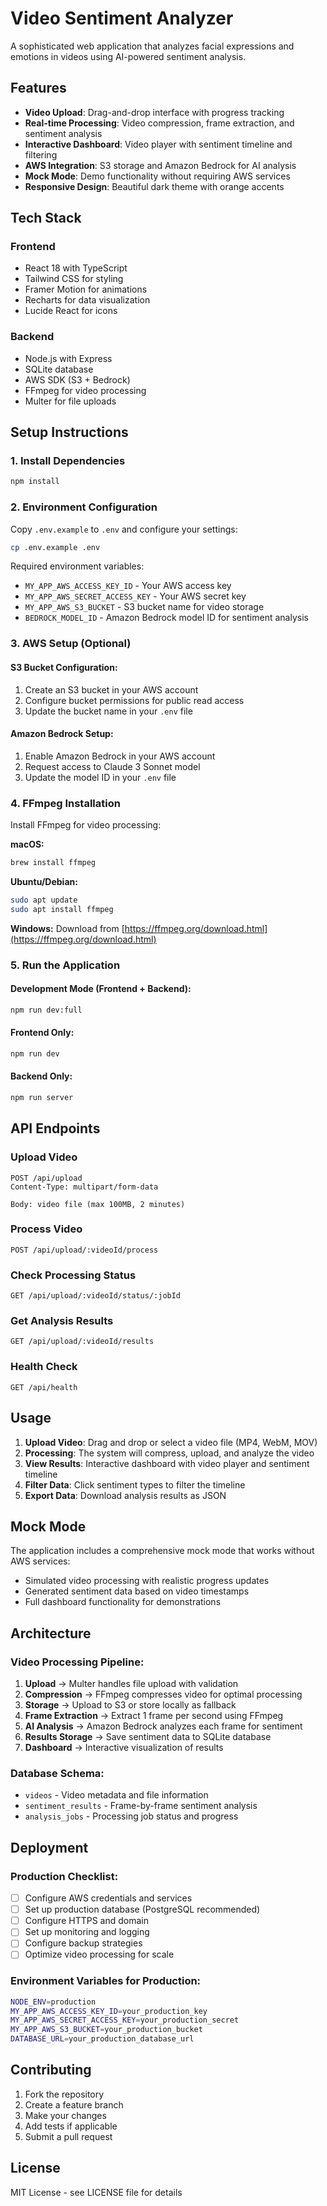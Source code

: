 # Video Sentiment Analyzer

A sophisticated web application that analyzes facial expressions and emotions in videos using AI-powered sentiment analysis.

## Features

- **Video Upload**: Drag-and-drop interface with progress tracking
- **Real-time Processing**: Video compression, frame extraction, and sentiment analysis
- **Interactive Dashboard**: Video player with sentiment timeline and filtering
- **AWS Integration**: S3 storage and Amazon Bedrock for AI analysis
- **Mock Mode**: Demo functionality without requiring AWS services
- **Responsive Design**: Beautiful dark theme with orange accents

## Tech Stack

### Frontend

- React 18 with TypeScript
- Tailwind CSS for styling
- Framer Motion for animations
- Recharts for data visualization
- Lucide React for icons

### Backend

- Node.js with Express
- SQLite database
- AWS SDK (S3 + Bedrock)
- FFmpeg for video processing
- Multer for file uploads

## Setup Instructions

### 1. Install Dependencies

```bash
npm install
```

### 2. Environment Configuration

Copy `.env.example` to `.env` and configure your settings:

```bash
cp .env.example .env
```

Required environment variables:

- `MY_APP_AWS_ACCESS_KEY_ID` - Your AWS access key
- `MY_APP_AWS_SECRET_ACCESS_KEY` - Your AWS secret key
- `MY_APP_AWS_S3_BUCKET` - S3 bucket name for video storage
- `BEDROCK_MODEL_ID` - Amazon Bedrock model ID for sentiment analysis

### 3. AWS Setup (Optional)

#### S3 Bucket Configuration:

1. Create an S3 bucket in your AWS account
2. Configure bucket permissions for public read access
3. Update the bucket name in your `.env` file

#### Amazon Bedrock Setup:

1. Enable Amazon Bedrock in your AWS account
2. Request access to Claude 3 Sonnet model
3. Update the model ID in your `.env` file

### 4. FFmpeg Installation

Install FFmpeg for video processing:

**macOS:**

```bash
brew install ffmpeg
```

**Ubuntu/Debian:**

```bash
sudo apt update
sudo apt install ffmpeg
```

**Windows:**
Download from [https://ffmpeg.org/download.html](https://ffmpeg.org/download.html)

### 5. Run the Application

#### Development Mode (Frontend + Backend):

```bash
npm run dev:full
```

#### Frontend Only:

```bash
npm run dev
```

#### Backend Only:

```bash
npm run server
```

## API Endpoints

### Upload Video

```
POST /api/upload
Content-Type: multipart/form-data

Body: video file (max 100MB, 2 minutes)
```

### Process Video

```
POST /api/upload/:videoId/process
```

### Check Processing Status

```
GET /api/upload/:videoId/status/:jobId
```

### Get Analysis Results

```
GET /api/upload/:videoId/results
```

### Health Check

```
GET /api/health
```

## Usage

1. **Upload Video**: Drag and drop or select a video file (MP4, WebM, MOV)
2. **Processing**: The system will compress, upload, and analyze the video
3. **View Results**: Interactive dashboard with video player and sentiment timeline
4. **Filter Data**: Click sentiment types to filter the timeline
5. **Export Data**: Download analysis results as JSON

## Mock Mode

The application includes a comprehensive mock mode that works without AWS services:

- Simulated video processing with realistic progress updates
- Generated sentiment data based on video timestamps
- Full dashboard functionality for demonstrations

## Architecture

### Video Processing Pipeline:

1. **Upload** → Multer handles file upload with validation
2. **Compression** → FFmpeg compresses video for optimal processing
3. **Storage** → Upload to S3 or store locally as fallback
4. **Frame Extraction** → Extract 1 frame per second using FFmpeg
5. **AI Analysis** → Amazon Bedrock analyzes each frame for sentiment
6. **Results Storage** → Save sentiment data to SQLite database
7. **Dashboard** → Interactive visualization of results

### Database Schema:

- `videos` - Video metadata and file information
- `sentiment_results` - Frame-by-frame sentiment analysis
- `analysis_jobs` - Processing job status and progress

## Deployment

### Production Checklist:

- [ ] Configure AWS credentials and services
- [ ] Set up production database (PostgreSQL recommended)
- [ ] Configure HTTPS and domain
- [ ] Set up monitoring and logging
- [ ] Configure backup strategies
- [ ] Optimize video processing for scale

### Environment Variables for Production:

```bash
NODE_ENV=production
MY_APP_AWS_ACCESS_KEY_ID=your_production_key
MY_APP_AWS_SECRET_ACCESS_KEY=your_production_secret
MY_APP_AWS_S3_BUCKET=your_production_bucket
DATABASE_URL=your_production_database_url
```

## Contributing

1. Fork the repository
2. Create a feature branch
3. Make your changes
4. Add tests if applicable
5. Submit a pull request

## License

MIT License - see LICENSE file for details
